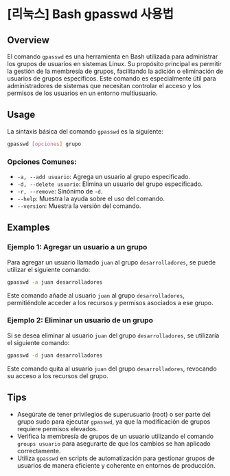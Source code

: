 # [리눅스] Bash gpasswd 사용법

## Overview
El comando `gpasswd` es una herramienta en Bash utilizada para administrar los grupos de usuarios en sistemas Linux. Su propósito principal es permitir la gestión de la membresía de grupos, facilitando la adición o eliminación de usuarios de grupos específicos. Este comando es especialmente útil para administradores de sistemas que necesitan controlar el acceso y los permisos de los usuarios en un entorno multiusuario.

## Usage
La sintaxis básica del comando `gpasswd` es la siguiente:

```bash
gpasswd [opciones] grupo
```

### Opciones Comunes:
- `-a, --add usuario`: Agrega un usuario al grupo especificado.
- `-d, --delete usuario`: Elimina un usuario del grupo especificado.
- `-r, --remove`: Sinónimo de `-d`.
- `--help`: Muestra la ayuda sobre el uso del comando.
- `--version`: Muestra la versión del comando.

## Examples
### Ejemplo 1: Agregar un usuario a un grupo
Para agregar un usuario llamado `juan` al grupo `desarrolladores`, se puede utilizar el siguiente comando:

```bash
gpasswd -a juan desarrolladores
```

Este comando añade al usuario `juan` al grupo `desarrolladores`, permitiéndole acceder a los recursos y permisos asociados a ese grupo.

### Ejemplo 2: Eliminar un usuario de un grupo
Si se desea eliminar al usuario `juan` del grupo `desarrolladores`, se utilizaría el siguiente comando:

```bash
gpasswd -d juan desarrolladores
```

Este comando quita al usuario `juan` del grupo `desarrolladores`, revocando su acceso a los recursos del grupo.

## Tips
- Asegúrate de tener privilegios de superusuario (root) o ser parte del grupo sudo para ejecutar `gpasswd`, ya que la modificación de grupos requiere permisos elevados.
- Verifica la membresía de grupos de un usuario utilizando el comando `groups usuario` para asegurarte de que los cambios se han aplicado correctamente.
- Utiliza `gpasswd` en scripts de automatización para gestionar grupos de usuarios de manera eficiente y coherente en entornos de producción.